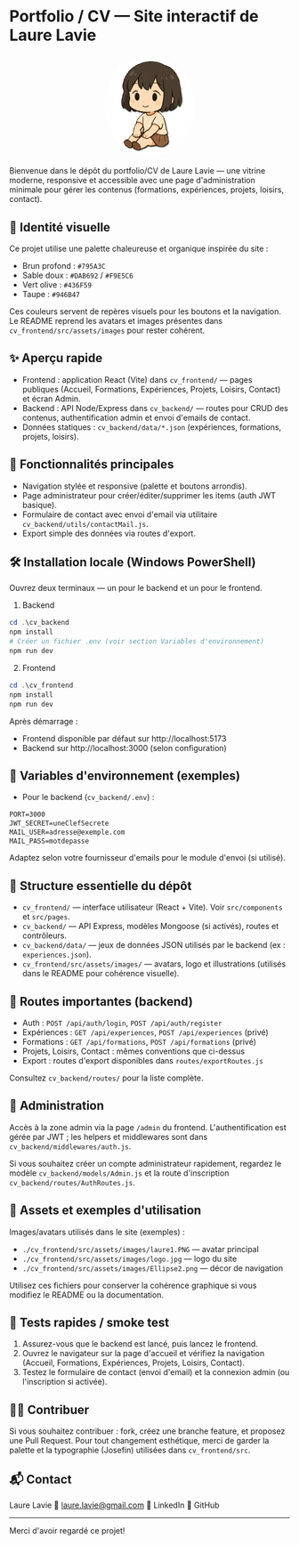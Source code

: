 # Portfolio / CV — Site interactif de Laure Lavie

<p align="center">
	<img src="./cv_frontend/src/assets/images/laure1.PNG" alt="Avatar Laure" width="160" style="border-radius:50%" />
</p>

Bienvenue dans le dépôt du portfolio/CV de Laure Lavie — une vitrine moderne, responsive et accessible avec une page d'administration minimale pour gérer les contenus (formations, expériences, projets, loisirs, contact).

## 🎨 Identité visuelle

Ce projet utilise une palette chaleureuse et organique inspirée du site :

- Brun profond : `#795A3C`
- Sable doux : `#DAB692` / `#F9E5C6`
- Vert olive : `#436F59`
- Taupe : `#946B47`

Ces couleurs servent de repères visuels pour les boutons et la navigation. Le README reprend les avatars et images présentes dans `cv_frontend/src/assets/images` pour rester cohérent.

## ✨ Aperçu rapide

- Frontend : application React (Vite) dans `cv_frontend/` — pages publiques (Accueil, Formations, Expériences, Projets, Loisirs, Contact) et écran Admin.
- Backend : API Node/Express dans `cv_backend/` — routes pour CRUD des contenus, authentification admin et envoi d'emails de contact.
- Données statiques : `cv_backend/data/*.json` (expériences, formations, projets, loisirs).

## 🚀 Fonctionnalités principales

- Navigation stylée et responsive (palette et boutons arrondis).
- Page administrateur pour créer/éditer/supprimer les items (auth JWT basique).
- Formulaire de contact avec envoi d'email via utilitaire `cv_backend/utils/contactMail.js`.
- Export simple des données via routes d'export.

## 🛠️ Installation locale (Windows PowerShell)

Ouvrez deux terminaux — un pour le backend et un pour le frontend.

1. Backend

```powershell
cd .\cv_backend
npm install
# Créer un fichier .env (voir section Variables d'environnement)
npm run dev
```

2. Frontend

```powershell
cd .\cv_frontend
npm install
npm run dev
```

Après démarrage :

- Frontend disponible par défaut sur http://localhost:5173
- Backend sur http://localhost:3000 (selon configuration)

## 🔐 Variables d'environnement (exemples)

- Pour le backend (`cv_backend/.env`) :

```
PORT=3000
JWT_SECRET=uneClefSecrete
MAIL_USER=adresse@exemple.com
MAIL_PASS=motdepasse
```

Adaptez selon votre fournisseur d'emails pour le module d'envoi (si utilisé).

## 📁 Structure essentielle du dépôt

- `cv_frontend/` — interface utilisateur (React + Vite). Voir `src/components` et `src/pages`.
- `cv_backend/` — API Express, modèles Mongoose (si activés), routes et contrôleurs.
- `cv_backend/data/` — jeux de données JSON utilisés par le backend (ex : `experiences.json`).
- `cv_frontend/src/assets/images/` — avatars, logo et illustrations (utilisés dans le README pour cohérence visuelle).

## 🔗 Routes importantes (backend)

- Auth : `POST /api/auth/login`, `POST /api/auth/register`
- Expériences : `GET /api/experiences`, `POST /api/experiences` (privé)
- Formations : `GET /api/formations`, `POST /api/formations` (privé)
- Projets, Loisirs, Contact : mêmes conventions que ci-dessus
- Export : routes d'export disponibles dans `routes/exportRoutes.js`

Consultez `cv_backend/routes/` pour la liste complète.

## 🧭 Administration

Accès à la zone admin via la page `/admin` du frontend. L'authentification est gérée par JWT ; les helpers et middlewares sont dans `cv_backend/middlewares/auth.js`.

Si vous souhaitez créer un compte administrateur rapidement, regardez le modèle `cv_backend/models/Admin.js` et la route d'inscription `cv_backend/routes/AuthRoutes.js`.

## 🎨 Assets et exemples d'utilisation

Images/avatars utilisés dans le site (exemples) :

- `./cv_frontend/src/assets/images/laure1.PNG` — avatar principal
- `./cv_frontend/src/assets/images/logo.jpg` — logo du site
- `./cv_frontend/src/assets/images/Ellipse2.png` — décor de navigation

Utilisez ces fichiers pour conserver la cohérence graphique si vous modifiez le README ou la documentation.

## 🧪 Tests rapides / smoke test

1. Assurez-vous que le backend est lancé, puis lancez le frontend.
2. Ouvrez le navigateur sur la page d'accueil et vérifiez la navigation (Accueil, Formations, Expériences, Projets, Loisirs, Contact).
3. Testez le formulaire de contact (envoi d'email) et la connexion admin (ou l'inscription si activée).

## 🙋‍♀️ Contribuer

Si vous souhaitez contribuer : fork, créez une branche feature, et proposez une Pull Request. Pour tout changement esthétique, merci de garder la palette et la typographie (Josefin) utilisées dans `cv_frontend/src`.

## 📬 Contact

Laure Lavie
📧 laure.lavie@gmail.com
🔗 LinkedIn
🐙 GitHub

---

Merci d'avoir regardé ce projet!
